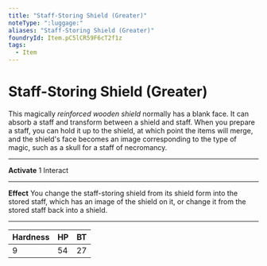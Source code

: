 ```yaml
---
title: "Staff-Storing Shield (Greater)"
noteType: ":luggage:"
aliases: "Staff-Storing Shield (Greater)"
foundryId: Item.pC5lCR59F6cT2f1z
tags:
  - Item
---
```


# Staff-Storing Shield (Greater)

This magically _reinforced wooden shield_ normally has a blank face. It can absorb a staff and transform between a shield and staff. When you prepare a staff, you can hold it up to the shield, at which point the items will merge, and the shield's face becomes an image corresponding to the type of magic, such as a skull for a staff of necromancy.

* * *

**Activate** 1 Interact

* * *

**Effect** You change the staff-storing shield from its shield form into the stored staff, which has an image of the shield on it, or change it from the stored staff back into a shield.

* * *

| Hardness | HP | BT |
| --- | --- | --- |
| 9 | 54 | 27 |
